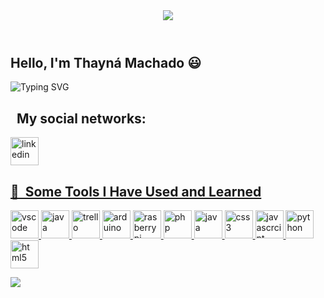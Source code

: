 <header>
    <img src= "https://capsule-render.vercel.app/api?type=waving&height=100&color=5576C2">
</header>

## Hello, I'm Thayná Machado :smiley:

<img
    src="https://readme-typing-svg.demolab.com?font=Fira+Code&weight=500&pause=1000&color=5576C2&center=false&vCenter=true&repeat=true&width=435&lines=-%3E+Welcome+to+my+profile"
    alt="Typing SVG"
/>

## &nbsp; My social networks:

<a href="https://www.linkedin.com/in/mthaayna/"><img src="https://cdn.jsdelivr.net/gh/devicons/devicon/icons/linkedin/linkedin-original.svg" alt="linkedin" width="45" height="45"/>

## 🚀 &nbsp;Some Tools I Have Used and Learned
<p align="left">
<img src="https://cdn.jsdelivr.net/gh/devicons/devicon/icons/vscode/vscode-original.svg" alt="vscode" width="45" height="45"/>
<img src="https://cdn.jsdelivr.net/gh/devicons/devicon/icons/figma/figma-original.svg" alt="java" width="45" height="45"/>
<img src="https://cdn.jsdelivr.net/gh/devicons/devicon/icons/trello/trello-original.svg" alt="trello" width="45" height="45"/>
<img src="https://cdn.jsdelivr.net/gh/devicons/devicon/icons/arduino/arduino-original.svg" alt="arduino" width="45" height="45"/>
<img src="https://cdn.jsdelivr.net/gh/devicons/devicon/icons/rasberrypi/rasberrypi-original.svg" alt="rasberrypi" width="45" height="45"/>
<img src="https://cdn.jsdelivr.net/gh/devicons/devicon/icons/php/php-original.svg" alt="php" width="45" height="45"/>
<img src="https://cdn.jsdelivr.net/gh/devicons/devicon/icons/java/java-original.svg" alt="java" width="45" height="45"/>
<img src="https://cdn.jsdelivr.net/gh/devicons/devicon/icons/css3/css3-original.svg" alt="css3" width="45" height="45"/>
<img src="https://cdn.jsdelivr.net/gh/devicons/devicon/icons/javascript/javascript-original.svg" alt="javascrcipt" width="45" height="45"/>
<img src="https://cdn.jsdelivr.net/gh/devicons/devicon/icons/python/python-original.svg" alt="python" width="45" height="45"/>
    <img src="https://cdn.jsdelivr.net/gh/devicons/devicon/icons/html5/html5-original.svg" alt="html5" width="45" height="45"/>
</p>

<footer>
    <img src= "https://capsule-render.vercel.app/api?type=waving&height=125&color=5576C2&section=footer">
</footer>

